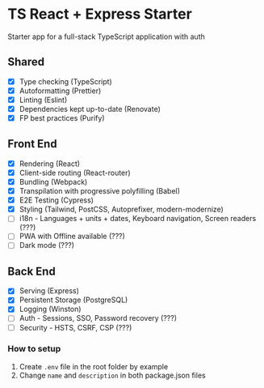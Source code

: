 # TS React + Express Starter

Starter app for a full-stack TypeScript application with auth

## Shared

- [x] Type checking (TypeScript)
- [x] Autoformatting (Prettier)
- [x] Linting (Eslint)
- [x] Dependencies kept up-to-date (Renovate)
- [x] FP best practices (Purify)

## Front End

- [x] Rendering (React)
- [x] Client-side routing (React-router)
- [x] Bundling (Webpack)
- [x] Transpilation with progressive polyfilling (Babel)
- [x] E2E Testing (Cypress)
- [x] Styling (Tailwind, PostCSS, Autoprefixer, modern-modernize)
- [ ] i18n - Languages + units + dates, Keyboard navigation, Screen readers (???)
- [ ] PWA with Offline available (???)
- [ ] Dark mode (???)

## Back End

- [x] Serving (Express)
- [x] Persistent Storage (PostgreSQL)
- [x] Logging (Winston)
- [ ] Auth - Sessions, SSO, Password recovery (???)
- [ ] Security - HSTS, CSRF, CSP (???)

### How to setup

1. Create `.env` file in the root folder by example
2. Change `name` and `description` in both package.json files
